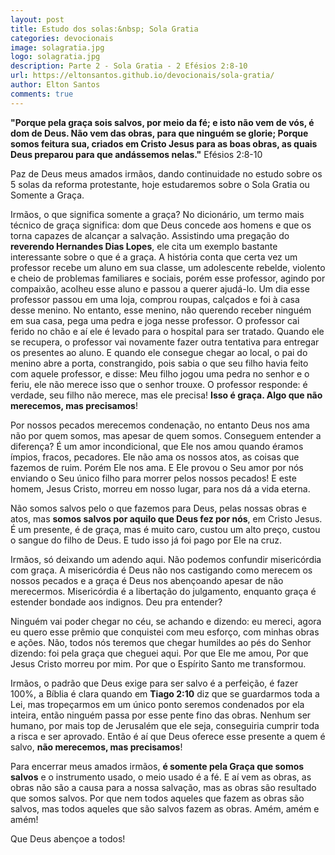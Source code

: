 ```yaml
---
layout: post
title: Estudo dos solas:&nbsp; Sola Gratia
categories: devocionais
image: solagratia.jpg
logo: solagratia.jpg
description: Parte 2 - Sola Gratia - 2 Efésios 2:8-10
url: https://eltonsantos.github.io/devocionais/sola-gratia/
author: Elton Santos
comments: true
---
```


__"Porque pela graça sois salvos, por meio da fé; e isto não vem de vós, é dom de Deus. Não vem das obras, para que ninguém se glorie; Porque somos feitura sua, criados em Cristo Jesus para as boas obras, as quais Deus preparou para que andássemos nelas."__
  Efésios 2:8-10

<p class="intro"><span class="dropcap">P</span>az de Deus meus amados irmãos, dando continuidade no estudo sobre os 5 solas da reforma protestante, hoje estudaremos sobre o Sola Gratia ou Somente a Graça.</p>

Irmãos, o que significa somente a graça? No dicionário, um termo mais técnico de graça significa: dom que Deus concede aos homens e que os torna capazes de alcançar a salvação. Assistindo uma pregação do __reverendo Hernandes Dias Lopes__, ele cita um exemplo bastante interessante sobre o que é a graça. A história conta que certa vez um professor recebe um aluno em sua classe, um adolescente rebelde, violento e cheio de problemas familiares e sociais, porém esse professor, agindo por compaixão, acolheu esse aluno e passou a querer ajudá-lo. Um dia esse professor passou em uma loja, comprou roupas, calçados e foi à casa desse menino. No entanto, esse menino, não querendo receber ninguém em sua casa, pega uma pedra e joga nesse professor. O professor cai ferido no chão e aí ele é levado para o hospital para ser tratado. Quando ele se recupera, o professor vai novamente fazer outra tentativa para entregar os presentes ao aluno. E quando ele consegue chegar ao local, o pai do menino abre a porta, constrangido, pois sabia o que seu filho havia feito com aquele professor, e disse: Meu filho jogou uma pedra no senhor e o feriu, ele não merece isso que o senhor trouxe. O professor responde: é verdade, seu filho não merece, mas ele precisa! **Isso é graça. Algo que não merecemos, mas precisamos**!

Por nossos pecados merecemos condenação, no entanto Deus nos ama não por quem somos, mas apesar de quem somos. Conseguem entender a diferença? É um amor incondicional, que Ele nos amou quando éramos ímpios, fracos, pecadores. Ele não ama os nossos atos, as coisas que fazemos de ruim. Porém Ele nos ama. E Ele provou o Seu amor por nós enviando o Seu único filho para morrer pelos nossos pecados! E este homem, Jesus Cristo, morreu em nosso lugar, para nos dá a vida eterna.

Não somos salvos pelo o que fazemos para Deus, pelas nossas obras e atos, mas **somos salvos por aquilo que Deus fez por nós**, em Cristo Jesus. É um presente, é de graça, mas é muito caro, custou um alto preço, custou o sangue do filho de Deus. E tudo isso já foi pago por Ele na cruz.

Irmãos, só deixando um adendo aqui. Não podemos confundir misericórdia com graça. A misericórdia é Deus não nos castigando como merecem os nossos pecados e a graça é Deus nos abençoando apesar de não merecermos. Misericórdia é a libertação do julgamento, enquanto graça é estender bondade aos indignos. Deu pra entender?

Ninguém vai poder chegar no céu, se achando e dizendo: eu mereci, agora eu quero esse prêmio que conquistei com meu esforço, com minhas obras e ações. Não, todos nós teremos que chegar humildes ao pés do Senhor dizendo: foi pela graça que cheguei aqui. Por que Ele me amou, Por que Jesus Cristo morreu por mim. Por que o Espírito Santo me transformou.

Irmãos, o padrão que Deus exige para ser salvo é a perfeição, é fazer 100%, a Bíblia é clara quando em __Tiago 2:10__ diz que se guardarmos toda a Lei, mas tropeçarmos em um único ponto seremos condenados por ela inteira, então ninguém passa por esse pente fino das obras. Nenhum ser humano, por mais top de Jerusalém que ele seja, conseguiria cumprir toda a risca e ser aprovado. Então é aí que Deus oferece esse presente a quem é salvo, **não merecemos, mas precisamos**!

Para encerrar meus amados irmãos, **é somente pela Graça que somos salvos** e o instrumento usado, o meio usado é a fé. E aí vem as obras, as obras não são a causa para a nossa salvação, mas as obras são resultado que somos salvos. Por que nem todos aqueles que fazem as obras são salvos, mas todos aqueles que são salvos fazem as obras. Amém, amém e amém!

Que Deus abençoe a todos!